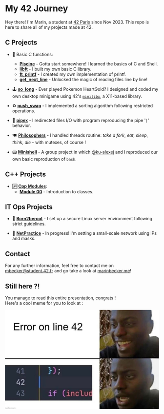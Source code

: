 # My 42 Journey

Hey there! I'm Marin, a student at [42 Paris](https://github.com/42Paris) since Nov 2023. This repo is here to share all of my projects made at 42. 

## C Projects
- 🐣 Basic C functions:
	- [**Piscine**](./C.0-piscine/) - Gotta start somewhere! I learned the basics of C and Shell.
	- [**libft**](./C.1-libft/) - I built my own basic C library.
	- [**ft_printf**](./C.2-printf/) - I created my own implementation of printf.
	- [**get_next_line**](./C.3-get_next_line/) - Unlocked the magic of reading files line by line!

- 🕹️ [**so_long**](./C.4-so_long/) - Ever played Pokemon HeartGold? I designed and coded my own desktop minigame using 42's [`minilibx`](https://github.com/42Paris/minilibx-linux), a X11-based library.

- ♻️ [**push_swap**](./C.5-push_swap/) - I implemented a sorting algorithm following restricted operations.

- 🚰 [**pipex**](./C.6-pipex/) - I redirected files I/O with program reproducing the pipe '`|`' behavior.

- 🍽️ [**Philosophers**](./C.8-Philosophers/) - I handled threads routine: _take a fork_, _eat_, _sleep_, _think_, _die_ - with mutexes, of course !

- 📟 [**Minishell**](https://github.com/42mates/minishell/) - A group project in which [@ku-alexej](https://github.com/ku-alexej) and I reproduced our own basic reproduction of `bash`.

## C++ Projects

- 🆙 [**Cpp Modules**](./Cpp.0-Modules/):
	- [**Module 00**](./Cpp.0-Modules/Module_00/ex00/) - Introduction to classes.

## IT Ops Projects

- 🌱 [**Born2beroot**](./Ops.0-Born2beroot/) - I set up a secure Linux server environment following strict guidelines.

- 🛜 [**NetPractice**](./Ops.0-Born2beroot/) - In progress! I'm setting a small-scale network using IPs and masks.  

## Contact

For any further information, feel free to contact me on [mbecker@student.42.fr](mailto:mbecker@student.42.fr) and go take a look at [marinbecker.me](https://www.marinbecker.me)!


## Still here ?!

You manage to read this entire presentation, congrats !   
Here's a cool meme for you to look at :
<div align="center">
	<img src="./.misc/meme-line42.jpg" alt="Cool Meme">
</div>